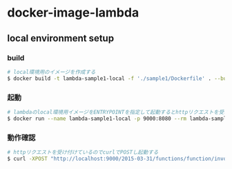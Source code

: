 # docker-image-lambda

## local environment setup
### build
```bash
# local環境用のイメージを作成する
$ docker build -t lambda-sample1-local -f './sample1/Dockerfile' . --build-arg GO_VERSION=$(GO_VERSION) --target local
```

### 起動
```bash
# lambdaのlocal環境用イメージをENTRYPOINTを指定して起動するとhttpリクエストを受けつける状態になる(8080)
$ docker run --name lambda-sample1-local -p 9000:8080 --rm lambda-sample1-local /functions/sample1
```

### 動作確認
```bash
# httpリクエストを受け付けているのでcurlでPOSTし起動する
$ curl -XPOST "http://localhost:9000/2015-03-31/functions/function/invocations"
```

